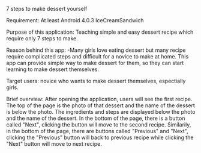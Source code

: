 7 steps to make dessert yourself

Requirement: 
At least Android 4.0.3 IceCreamSandwich

Purpose of this application:
Teaching simple and easy dessert recipe which require only 7 steps to make. 

Reason behind this app: 
-Many girls love eating dessert but many recipe require complicated steps and difficult for a novice to make at home. This app can provide simple way to make dessert for them, so they can start learning to make dessert themselves.

Target users: 
novice who wants to make dessert themselves, espectially girls.

Brief overview:
After opening the application, users will see the first recipe. The top of the page is the photo of that dessert and the name of the dessert is below the photo. The ingredients and steps are displayed below the photo and the name of the dessert. In the bottom of the page, there is a button called "Next", clicking the button will move to the second recipe. Similarily, in the bottom of the page, there are buttons called "Previous" and "Next", clicking the "Previous" button will back to previous recipe while clicking the "Next" button will move to next recipe.
